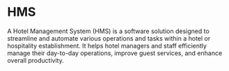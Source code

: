 # HMS
A Hotel Management System (HMS) is a software solution designed to streamline and automate various operations and tasks within a hotel or hospitality establishment. It helps hotel managers and staff efficiently manage their day-to-day operations, improve guest services, and enhance overall productivity.
